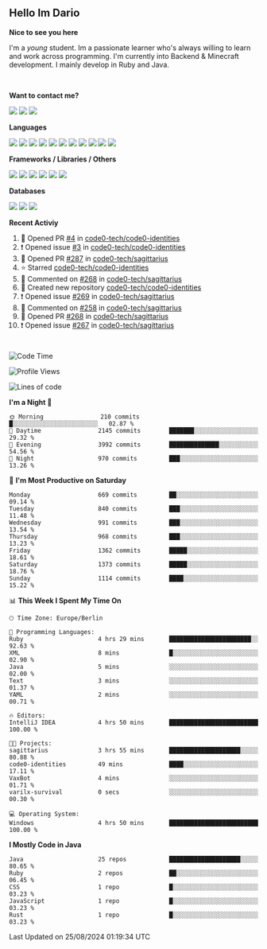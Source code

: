 <h2>Hello Im Dario</h2>

**Nice to see you here**

I'm a *young* student. Im a passionate learner who's always willing to learn and work across
programming. I'm currently into Backend & Minecraft development. I mainly develop in Ruby and Java.

<br/>

**Want to contact me?**

<a href="https://github.com/knerio"><img src="https://img.shields.io/badge/-Github-blue?style=for-the-badge&logo=github&logoColor=white"/></a> <a href="https://discord.com/users/639416958923702292"><img src="https://img.shields.io/badge/-knerio-blue?style=for-the-badge&logo=discord&logoColor=white"/></a> <a href="https://twitch.tv/dopalos_"><img src="https://img.shields.io/badge/-twitch-blue?style=for-the-badge&logo=twitch&logoColor=white"/></a>

**Languages**

<img src="https://img.shields.io/badge/-HTML-blue?style=for-the-badge&logo=html5&logoColor=white"/> <img src="https://img.shields.io/badge/-CSS-blue?style=for-the-badge&logo=CSS3&logoColor=white"/> <img src="https://img.shields.io/badge/-Javascript-blue?style=for-the-badge&logo=javascript&logoColor=white"/> <img src="https://img.shields.io/badge/-Typescript-blue?style=for-the-badge&logo=TypeScript&logoColor=white"/> <img src="https://img.shields.io/badge/-Java-blue?style=for-the-badge&logo=java&logoColor=white"/> <img src="https://img.shields.io/badge/-Kotlin-blue?style=for-the-badge&logo=kotlin&logoColor=white"/> <img src="https://img.shields.io/badge/-SQL-blue?style=for-the-badge&logo=MYSQL&logoColor=white"/> <img src="https://img.shields.io/badge/-Markdown-blue?style=for-the-badge&logo=Markdown&logoColor=white"/> <img src="https://img.shields.io/badge/-JSON-blue?style=for-the-badge&logo=JSON&logoColor=white"/> <img src="https://img.shields.io/badge/-Git-blue?style=for-the-badge&logo=Git&logoColor=white"/> <img src="https://img.shields.io/badge/-Ruby-blue?style=for-the-badge&logo=Ruby&logoColor=white"/>
<br/>

 **Frameworks / Libraries / Others**

<img src="https://img.shields.io/badge/-Bootstrap-blue?style=for-the-badge&logo=Bootstrap&logoColor=white"/> <img src="https://img.shields.io/badge/-Node.JS-blue?style=for-the-badge&logo=node.js&logoColor=white"/> <img src="https://img.shields.io/badge/-React-blue?style=for-the-badge&logo=React&logoColor=white"/> <img src="https://img.shields.io/badge/-Express-blue?style=for-the-badge&logo=Express&logoColor=white"/> <img src="https://img.shields.io/badge/-Next.Js-blue?style=for-the-badge&logo=Next.Js&logoColor=white"/> <img src="https://img.shields.io/badge/-Ruby_On_Rails-blue?style=for-the-badge&logo=ruby-on-rails&logoColor=white"/>

**Databases**

<img src="https://img.shields.io/badge/-MongoDB-blue?style=for-the-badge&logo=mongodb&logoColor=white"/> <img src="https://img.shields.io/badge/-MariaDB-blue?style=for-the-badge&logo=MariaDB&logoColor=white"/>
<img src="https://img.shields.io/badge/-PostgreSQL-blue?style=for-the-badge&logo=PostgreSQl&logoColor=white"/>

**Recent Activiy**

<!--RECENT_ACTIVITY:start-->
1. 💪 Opened PR [#4](https://github.com/code0-tech/code0-identities/pull/4) in [code0-tech/code0-identities](https://github.com/code0-tech/code0-identities)<br>
2. ❗️ Opened issue [#3](https://github.com/code0-tech/code0-identities/issues/3) in [code0-tech/code0-identities](https://github.com/code0-tech/code0-identities)<br>
3. 💪 Opened PR [#287](https://github.com/code0-tech/sagittarius/pull/287) in [code0-tech/sagittarius](https://github.com/code0-tech/sagittarius)<br>
4. ⭐ Starred [code0-tech/code0-identities](https://github.com/code0-tech/code0-identities)<br>
5. 💬 Commented on [#268](https://github.com/code0-tech/sagittarius/pull/268#discussion_r1721042338) in [code0-tech/sagittarius](https://github.com/code0-tech/sagittarius)<br>
6. 📔 Created new repository [code0-tech/code0-identities](https://github.com/code0-tech/code0-identities)<br>
7. ❗️ Opened issue [#269](https://github.com/code0-tech/sagittarius/issues/269) in [code0-tech/sagittarius](https://github.com/code0-tech/sagittarius)<br>
8. 💬 Commented on [#258](https://github.com/code0-tech/sagittarius/pull/258#discussion_r1710023382) in [code0-tech/sagittarius](https://github.com/code0-tech/sagittarius)<br>
9. 💪 Opened PR [#268](https://github.com/code0-tech/sagittarius/pull/268) in [code0-tech/sagittarius](https://github.com/code0-tech/sagittarius)<br>
10. ❗️ Opened issue [#267](https://github.com/code0-tech/sagittarius/issues/267) in [code0-tech/sagittarius](https://github.com/code0-tech/sagittarius)<br>
<!--RECENT_ACTIVITY:end-->
 
#

<!--START_SECTION:waka-->
![Code Time](http://img.shields.io/badge/Code%20Time-506%20hrs%2012%20mins-blue)

![Profile Views](http://img.shields.io/badge/Profile%20Views-9-blue)

![Lines of code](https://img.shields.io/badge/From%20Hello%20World%20I%27ve%20Written-353.3%20thousand%20lines%20of%20code-blue)

**I'm a Night 🦉** 

```text
🌞 Morning                210 commits         █░░░░░░░░░░░░░░░░░░░░░░░░   02.87 % 
🌆 Daytime                2145 commits        ███████░░░░░░░░░░░░░░░░░░   29.32 % 
🌃 Evening                3992 commits        ██████████████░░░░░░░░░░░   54.56 % 
🌙 Night                  970 commits         ███░░░░░░░░░░░░░░░░░░░░░░   13.26 % 
```
📅 **I'm Most Productive on Saturday** 

```text
Monday                   669 commits         ██░░░░░░░░░░░░░░░░░░░░░░░   09.14 % 
Tuesday                  840 commits         ███░░░░░░░░░░░░░░░░░░░░░░   11.48 % 
Wednesday                991 commits         ███░░░░░░░░░░░░░░░░░░░░░░   13.54 % 
Thursday                 968 commits         ███░░░░░░░░░░░░░░░░░░░░░░   13.23 % 
Friday                   1362 commits        █████░░░░░░░░░░░░░░░░░░░░   18.61 % 
Saturday                 1373 commits        █████░░░░░░░░░░░░░░░░░░░░   18.76 % 
Sunday                   1114 commits        ████░░░░░░░░░░░░░░░░░░░░░   15.22 % 
```


📊 **This Week I Spent My Time On** 

```text
🕑︎ Time Zone: Europe/Berlin

💬 Programming Languages: 
Ruby                     4 hrs 29 mins       ███████████████████████░░   92.63 % 
XML                      8 mins              █░░░░░░░░░░░░░░░░░░░░░░░░   02.90 % 
Java                     5 mins              ░░░░░░░░░░░░░░░░░░░░░░░░░   02.00 % 
Text                     3 mins              ░░░░░░░░░░░░░░░░░░░░░░░░░   01.37 % 
YAML                     2 mins              ░░░░░░░░░░░░░░░░░░░░░░░░░   00.71 % 

🔥 Editors: 
IntelliJ IDEA            4 hrs 50 mins       █████████████████████████   100.00 % 

🐱‍💻 Projects: 
sagittarius              3 hrs 55 mins       ████████████████████░░░░░   80.88 % 
code0-identities         49 mins             ████░░░░░░░░░░░░░░░░░░░░░   17.11 % 
VaxBot                   4 mins              ░░░░░░░░░░░░░░░░░░░░░░░░░   01.71 % 
varilx-survival          0 secs              ░░░░░░░░░░░░░░░░░░░░░░░░░   00.30 % 

💻 Operating System: 
Windows                  4 hrs 50 mins       █████████████████████████   100.00 % 
```

**I Mostly Code in Java** 

```text
Java                     25 repos            ████████████████████░░░░░   80.65 % 
Ruby                     2 repos             ██░░░░░░░░░░░░░░░░░░░░░░░   06.45 % 
CSS                      1 repo              █░░░░░░░░░░░░░░░░░░░░░░░░   03.23 % 
JavaScript               1 repo              █░░░░░░░░░░░░░░░░░░░░░░░░   03.23 % 
Rust                     1 repo              █░░░░░░░░░░░░░░░░░░░░░░░░   03.23 % 
```




 Last Updated on 25/08/2024 01:19:34 UTC
<!--END_SECTION:waka-->

